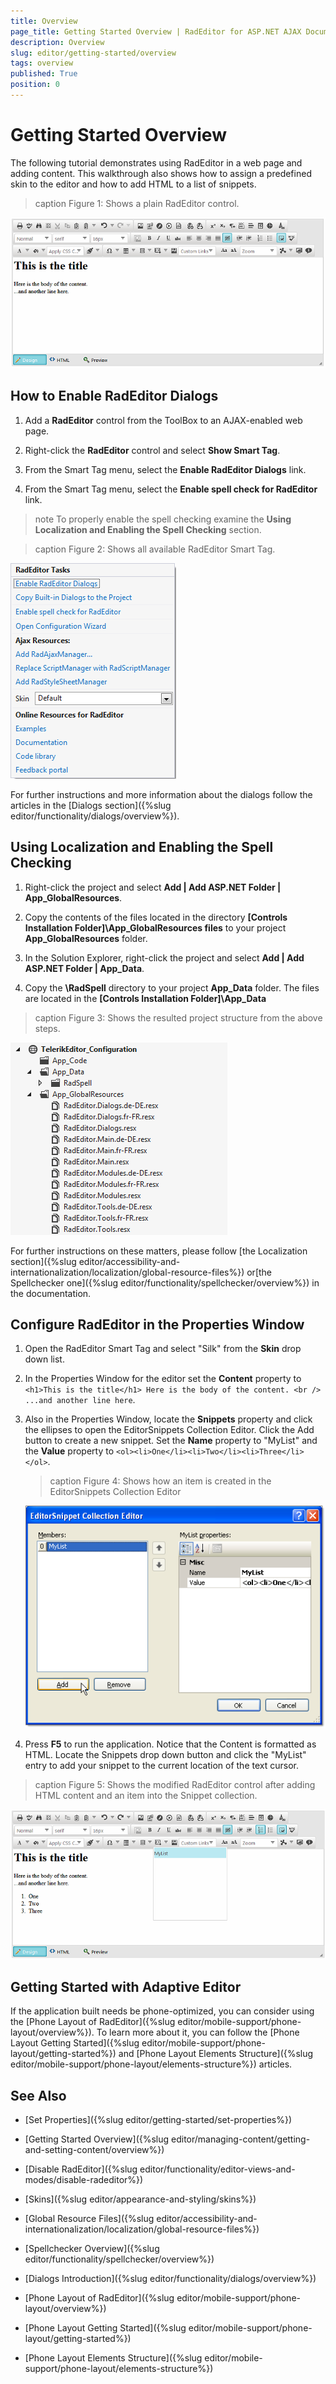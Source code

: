 ```yaml
---
title: Overview
page_title: Getting Started Overview | RadEditor for ASP.NET AJAX Documentation
description: Overview
slug: editor/getting-started/overview
tags: overview
published: True
position: 0
---
```


# Getting Started Overview

The following tutorial demonstrates using RadEditor in a web page and adding content. This walkthrough also shows how to assign a predefined skin to the editor and how to add HTML to a list of snippets.

>caption Figure 1: Shows a plain RadEditor control.

![getting-started-Rad Editor](images/editor-getting-started/getting-started-RadEditor.png)

## How to Enable RadEditor Dialogs

1. Add a __RadEditor__ control from the ToolBox to an AJAX-enabled web page.

1. Right-click the __RadEditor__ control and select __Show Smart Tag__.

1. From the Smart Tag menu, select the __Enable RadEditor Dialogs__ link.

1. From the Smart Tag menu, select the __Enable spell check for RadEditor__ link.

>note To properly enable the spell checking examine the __Using Localization and Enabling the Spell Checking__ section.

>caption Figure 2: Shows all available RadEditor Smart Tag.

![getting-started-smart-tags](images/editor-getting-started/getting-started-smart-tags.png)

For further instructions and more information about the dialogs follow the articles in the [Dialogs section]({%slug editor/functionality/dialogs/overview%}).

## Using Localization and Enabling the Spell Checking

1. Right-click the project and select __Add | Add ASP.NET Folder | App_GlobalResources__.

1. Copy the contents of the files located in the directory __\[Controls Installation Folder]\App_GlobalResources files__ to your project __App_GlobalResources__ folder.

1. In the Solution Explorer, right-click the project and select __Add | Add ASP.NET Folder | App_Data__.

1. Copy the __\RadSpell__ directory to your project __App_Data__ folder. The files are located in the __[Controls Installation Folder]\App_Data__

>caption Figure 3: Shows the resulted project structure from the above steps.

![getting-started-Rad Editor-Configuration](images/editor-getting-started/getting-started-RadEditor-Configuration.png)

For further instructions on these matters, please follow [the Localization section]({%slug editor/accessibility-and-internationalization/localization/global-resource-files%}) or[the Spellchecker one]({%slug editor/functionality/spellchecker/overview%}) in the documentation.

## Configure RadEditor in the Properties Window

1. Open the RadEditor Smart Tag and select "Silk" from the __Skin__ drop down list.

1. In the Properties Window for the editor set the __Content__ property to `<h1>This is the title</h1> Here is the body of the content. <br /> ...and another line here`.

1. Also in the Properties Window, locate the __Snippets__ property and click the ellipses to open the EditorSnippets Collection Editor. Click the Add button to create a new snippet. Set the __Name__ property to "MyList" and the __Value__ property to `<ol><li>One</li><li>Two</li><li>Three</li></ol>`.

	>caption Figure 4: Shows how an item is created in the EditorSnippets Collection Editor

	![](images/editor-gettingstarted002.png)

1. Press __F5__ to run the application. Notice that the Content is formatted as HTML. Locate the Snippets drop down button and click the "MyList" entry to add your snippet to the current location of the text cursor.

>caption Figure 5: Shows the modified RadEditor control after adding HTML content and an item into the Snippet collection.

![getting-started-Rad Editor-My List](images/editor-getting-started/getting-started-RadEditor-MyList.png)

## Getting Started with Adaptive Editor

If the application built needs be phone-optimized, you can consider using the [Phone Layout of RadEditor]({%slug editor/mobile-support/phone-layout/overview%}). To learn more about it, you can follow the [Phone Layout Getting Started]({%slug editor/mobile-support/phone-layout/getting-started%}) and [Phone Layout Elements Structure]({%slug editor/mobile-support/phone-layout/elements-structure%}) articles.

## See Also

 * [Set Properties]({%slug editor/getting-started/set-properties%})

 * [Getting Started Overview]({%slug editor/managing-content/getting-and-setting-content/overview%})

 * [Disable RadEditor]({%slug editor/functionality/editor-views-and-modes/disable-radeditor%})

 * [Skins]({%slug editor/appearance-and-styling/skins%})

 * [Global Resource Files]({%slug editor/accessibility-and-internationalization/localization/global-resource-files%})

 * [Spellchecker Overview]({%slug editor/functionality/spellchecker/overview%})

 * [Dialogs Introduction]({%slug editor/functionality/dialogs/overview%})

 * [Phone Layout of RadEditor]({%slug editor/mobile-support/phone-layout/overview%})

 * [Phone Layout Getting Started]({%slug editor/mobile-support/phone-layout/getting-started%})

 * [Phone Layout Elements Structure]({%slug editor/mobile-support/phone-layout/elements-structure%})
